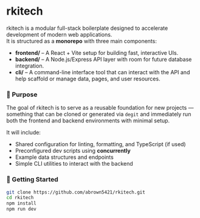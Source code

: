 
# rkitech

rkitech is a modular full-stack boilerplate designed to accelerate development of modern web applications.  
It is structured as a **monorepo** with three main components:

- **frontend/** – A React + Vite setup for building fast, interactive UIs.  
- **backend/** – A Node.js/Express API layer with room for future database integration.  
- **cli/** – A command-line interface tool that can interact with the API and help scaffold or manage data, pages, and user resources.

### 🌱 Purpose

The goal of rkitech is to serve as a reusable foundation for new projects — something that can be cloned or generated via `degit` and immediately run both the frontend and backend environments with minimal setup.  

It will include:
- Shared configuration for linting, formatting, and TypeScript (if used)
- Preconfigured dev scripts using **concurrently**
- Example data structures and endpoints
- Simple CLI utilities to interact with the backend

### 🚀 Getting Started

```bash
git clone https://github.com/abrown5421/rkitech.git
cd rkitech
npm install
npm run dev